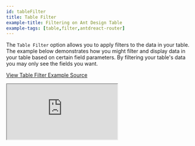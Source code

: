 ```yaml
---
id: tableFilter
title: Table Filter
example-title: Filtering on Ant Design Table
example-tags: [table,filter,antdreact-router]
---
```


The `Table Filter` option allows you to apply filters to the data in your table. The example below demonstrates how you might filter and display data in your table based on certain field parameters.
By filtering your table's data you may only see the fields you want.

[View Table Filter Example Source](https://github.com/refinedev/refine/tree/master/examples/table-antd-table-filter)

<iframe loading="lazy" src="https://stackblitz.com/github/refinedev/refine/tree/master/examples/table-antd-table-filter?embed=1&view=preview&theme=dark&preset=node&ctl=1"
    style={{width: "100%", height:"80vh", border: "0px", borderRadius: "8px", overflow:"hidden"}}
    title="refine-table-filter-example"
></iframe>
